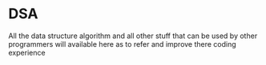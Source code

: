 # DSA
All the data structure algorithm and all other stuff that can be used by other programmers will available here as to refer and improve there coding experience
